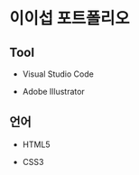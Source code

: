 이이섭 포트폴리오
=============

## Tool

<ul>
  <li>Visual Studio Code</li>
</ul>

<ul>
  <li>Adobe Illustrator</li>
</ul>

## 언어

<ul>
  <li>HTML5</li>
</ul>

<ul>
  <li>CSS3</li>
</ul>
